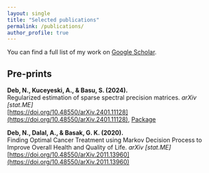 ```yaml
---
layout: single
title: "Selected publications"
permalink: /publications/
author_profile: true
---
```


You can find a full list of my work on [Google Scholar](https://scholar.google.com/citations?user=OXdUIL8AAAAJ&hl=en).

## Pre-prints

**Deb, N., Kuceyeski, A., & Basu, S. (2024).**  
Regularized estimation of sparse spectral precision matrices.
*arXiv [stat.ME]*  
[https://doi.org/10.48550/arXiv.2401.11128](https://doi.org/10.48550/arXiv.2401.11128), [Package](https://github.com/navonildeb/cxreg)


**Deb, N., Dalal, A., & Basak, G. K. (2020).**  
Finding Optimal Cancer Treatment using Markov Decision Process to Improve Overall Health and Quality of Life.
*arXiv [stat.ME]*  
[https://doi.org/10.48550/arXiv.2011.13960](https://doi.org/10.48550/arXiv.2011.13960)  

